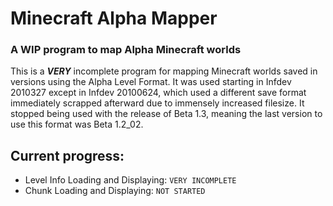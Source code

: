 # Minecraft Alpha Mapper
### A WIP program to map Alpha Minecraft worlds

This is a ***VERY*** incomplete program for mapping Minecraft worlds saved in versions using the Alpha Level Format. It was used starting in Infdev 2010327 except in Infdev 20100624, which used a different save format immediately scrapped afterward due to immensely increased filesize. It stopped being used with the release of Beta 1.3, meaning the last version to use this format was Beta 1.2_02.

## Current progress:
* Level Info Loading and Displaying:  ``VERY INCOMPLETE``
* Chunk Loading and Displaying:  ``NOT STARTED``
